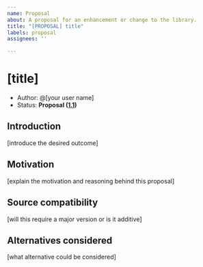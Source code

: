 ```yaml
---
name: Proposal
about: A proposal for an enhancement or change to the library.
title: "[PROPOSAL] title"
labels: proposal
assignees: ''

---
```


# [title]

* Author: @[your user name]
* Status: **Proposal ([1.1](https://github.com/composed-swift/ComposedUI/milestone/1.1))**

## Introduction

[introduce the desired outcome]

## Motivation

[explain the motivation and reasoning behind this proposal]

## Source compatibility

[will this require a major version or is it additive]

## Alternatives considered

[what alternative could be considered]
